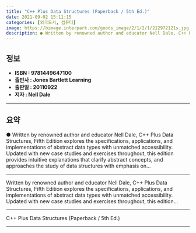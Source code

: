 ```yaml
---
title: "C++ Plus Data Structures (Paperback / 5th Ed.)"
date: 2021-09-02 15:11:15
categories: [외국도서, 컴퓨터]
image: https://bimage.interpark.com/goods_image/2/1/2/1/212972121s.jpg
description: ● Written by renowned author and educator Nell Dale, C++ Plus Data Structures, Fifth Edition explores the specifications, applications, and implementations of
---
```


## **정보**

- **ISBN : 9781449647100**
- **출판사 : Jones   Bartlett Learning**
- **출판일 : 20110922**
- **저자 : Nell Dale**

------



## **요약**

●  Written by renowned author and educator Nell Dale, C++ Plus Data Structures, Fifth Edition explores the specifications, applications, and implementations of abstract data types with unmatched accessibility. Updated with new case studies and exercises throughout, this edition provides intuitive explanations that clarify abstract concepts, and approaches the study of data structures with emphasis on...

------

Written by renowned author and educator Nell Dale, C++ Plus Data Structures, Fifth Edition explores the specifications, applications, and implementations of abstract data types with unmatched accessibility. Updated with new case studies and exercises throughout, this edition... 

------


C++ Plus Data Structures (Paperback / 5th Ed.) 

------


